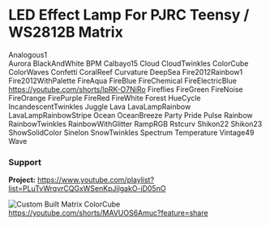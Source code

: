 # LED Effect Lamp For PJRC Teensy / WS2812B Matrix

Analogous1						
Aurora
BlackAndWhite
BPM
Calbayo15
Cloud
CloudTwinkles
ColorCube
ColorWaves
Confetti
CoralReef
Curvature
DeepSea
Fire2012Rainbow1
Fire2012WithPalette
FireAqua
FireBlue
FireChemical
FireElectricBlue						https://youtube.com/shorts/lpRK-O7NiRo
Fireflies
FireGreen
FireNoise
FireOrange
FirePurple
FireRed
FireWhite
Forest
HueCycle
IncandescentTwinkles
Juggle
Lava
LavaLampRainbow
LavaLampRainbowStripe
Ocean
OceanBreeze
Party
Pride
Pulse
Rainbow
RainbowTwinkles
RainbowWithGlitter
RampRGB
Rstcurv
Shikon22
Shikon23
ShowSolidColor
Sinelon
SnowTwinkles
Spectrum
Temperature
Vintage49
Wave

### Support
**Project:** https://www.youtube.com/playlist?list=PLuTvWrqvrCQGxWSenKpJilgakO-iD05nO

![Custom Built Matrix ColorCube](https://github.com/MakingThingsWithLEDs/LEDEffectLampProject/assets/77110859/feb55dd8-526e-4138-854d-6e4be939efe4)
https://youtube.com/shorts/MAVUOS6Amuc?feature=share
